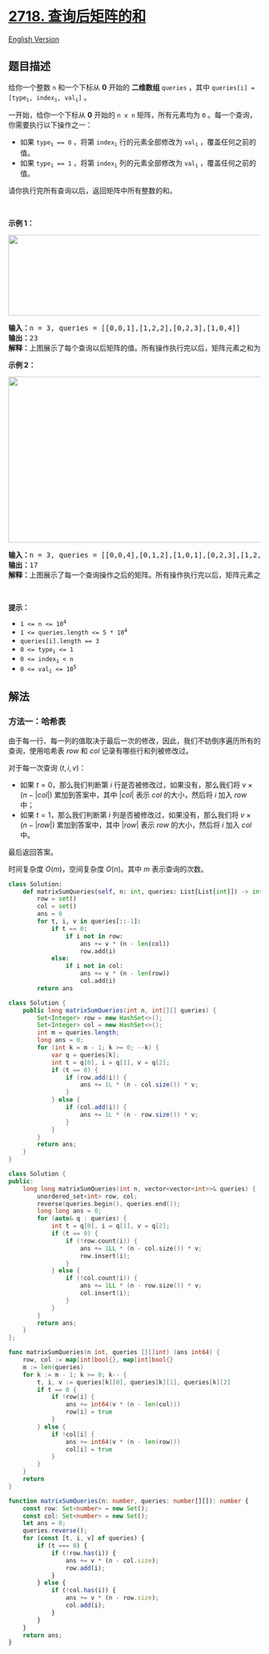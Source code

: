 # [2718. 查询后矩阵的和](https://leetcode.cn/problems/sum-of-matrix-after-queries)

[English Version](/solution/2700-2799/2718.Sum%20of%20Matrix%20After%20Queries/README_EN.md)

<!-- tags:数组,哈希表 -->

<!-- difficulty:中等 -->

## 题目描述

<!-- 这里写题目描述 -->

<p>给你一个整数&nbsp;<code>n</code>&nbsp;和一个下标从 <strong>0</strong>&nbsp;开始的 <strong>二维数组</strong>&nbsp;<code>queries</code>&nbsp;，其中&nbsp;<code>queries[i] = [type<sub>i</sub>, index<sub>i</sub>, val<sub>i</sub>]</code>&nbsp;。</p>

<p>一开始，给你一个下标从 <strong>0</strong>&nbsp;开始的&nbsp;<code>n x n</code>&nbsp;矩阵，所有元素均为 <code>0</code>&nbsp;。每一个查询，你需要执行以下操作之一：</p>

<ul>
	<li>如果&nbsp;<code>type<sub>i</sub> == 0</code>&nbsp;，将第&nbsp;<code>index<sub>i</sub></code>&nbsp;行的元素全部修改为&nbsp;<code>val<sub>i</sub></code>&nbsp;，覆盖任何之前的值。</li>
	<li>如果&nbsp;<code>type<sub>i</sub> == 1</code>&nbsp;，将第&nbsp;<code>index<sub>i</sub></code>&nbsp;列的元素全部修改为 <code>val<sub>i</sub></code>&nbsp;，覆盖任何之前的值。</li>
</ul>

<p>请你执行完所有查询以后，返回矩阵中所有整数的和。</p>

<p>&nbsp;</p>

<p><strong>示例 1：</strong></p>

<p><img alt="" src="https://fastly.jsdelivr.net/gh/doocs/leetcode@main/solution/2700-2799/2718.Sum%20of%20Matrix%20After%20Queries/images/exm1.png" style="width: 681px; height: 161px;"></p>

<pre><b>输入：</b>n = 3, queries = [[0,0,1],[1,2,2],[0,2,3],[1,0,4]]
<b>输出：</b>23
<b>解释：</b>上图展示了每个查询以后矩阵的值。所有操作执行完以后，矩阵元素之和为 23 。
</pre>

<p><strong>示例 2：</strong></p>

<p><img alt="" src="https://fastly.jsdelivr.net/gh/doocs/leetcode@main/solution/2700-2799/2718.Sum%20of%20Matrix%20After%20Queries/images/exm2.png" style="width: 681px; height: 331px;"></p>

<pre><b>输入：</b>n = 3, queries = [[0,0,4],[0,1,2],[1,0,1],[0,2,3],[1,2,1]]
<b>输出：</b>17
<b>解释：</b>上图展示了每一个查询操作之后的矩阵。所有操作执行完以后，矩阵元素之和为 17 。
</pre>

<p>&nbsp;</p>

<p><strong>提示：</strong></p>

<ul>
	<li><code>1 &lt;= n &lt;= 10<sup>4</sup></code></li>
	<li><code>1 &lt;= queries.length &lt;= 5 * 10<sup>4</sup></code></li>
	<li><code>queries[i].length == 3</code></li>
	<li><code>0 &lt;= type<sub>i</sub> &lt;= 1</code></li>
	<li><code>0 &lt;= index<sub>i</sub>&nbsp;&lt; n</code></li>
	<li><code>0 &lt;= val<sub>i</sub> &lt;= 10<sup>5</sup></code></li>
</ul>

## 解法

### 方法一：哈希表

由于每一行、每一列的值取决于最后一次的修改，因此，我们不妨倒序遍历所有的查询，使用哈希表 $row$ 和 $col$ 记录有哪些行和列被修改过。

对于每一次查询 $(t, i, v)$：

-   如果 $t = 0$，那么我们判断第 $i$ 行是否被修改过，如果没有，那么我们将 $v \times (n - |col|)$ 累加到答案中，其中 $|col|$ 表示 $col$ 的大小，然后将 $i$ 加入 $row$ 中；
-   如果 $t = 1$，那么我们判断第 $i$ 列是否被修改过，如果没有，那么我们将 $v \times (n - |row|)$ 累加到答案中，其中 $|row|$ 表示 $row$ 的大小，然后将 $i$ 加入 $col$ 中。

最后返回答案。

时间复杂度 $O(m)$，空间复杂度 $O(n)$。其中 $m$ 表示查询的次数。

<!-- tabs:start -->

```python
class Solution:
    def matrixSumQueries(self, n: int, queries: List[List[int]]) -> int:
        row = set()
        col = set()
        ans = 0
        for t, i, v in queries[::-1]:
            if t == 0:
                if i not in row:
                    ans += v * (n - len(col))
                    row.add(i)
            else:
                if i not in col:
                    ans += v * (n - len(row))
                    col.add(i)
        return ans
```

```java
class Solution {
    public long matrixSumQueries(int n, int[][] queries) {
        Set<Integer> row = new HashSet<>();
        Set<Integer> col = new HashSet<>();
        int m = queries.length;
        long ans = 0;
        for (int k = m - 1; k >= 0; --k) {
            var q = queries[k];
            int t = q[0], i = q[1], v = q[2];
            if (t == 0) {
                if (row.add(i)) {
                    ans += 1L * (n - col.size()) * v;
                }
            } else {
                if (col.add(i)) {
                    ans += 1L * (n - row.size()) * v;
                }
            }
        }
        return ans;
    }
}
```

```cpp
class Solution {
public:
    long long matrixSumQueries(int n, vector<vector<int>>& queries) {
        unordered_set<int> row, col;
        reverse(queries.begin(), queries.end());
        long long ans = 0;
        for (auto& q : queries) {
            int t = q[0], i = q[1], v = q[2];
            if (t == 0) {
                if (!row.count(i)) {
                    ans += 1LL * (n - col.size()) * v;
                    row.insert(i);
                }
            } else {
                if (!col.count(i)) {
                    ans += 1LL * (n - row.size()) * v;
                    col.insert(i);
                }
            }
        }
        return ans;
    }
};
```

```go
func matrixSumQueries(n int, queries [][]int) (ans int64) {
	row, col := map[int]bool{}, map[int]bool{}
	m := len(queries)
	for k := m - 1; k >= 0; k-- {
		t, i, v := queries[k][0], queries[k][1], queries[k][2]
		if t == 0 {
			if !row[i] {
				ans += int64(v * (n - len(col)))
				row[i] = true
			}
		} else {
			if !col[i] {
				ans += int64(v * (n - len(row)))
				col[i] = true
			}
		}
	}
	return
}
```

```ts
function matrixSumQueries(n: number, queries: number[][]): number {
    const row: Set<number> = new Set();
    const col: Set<number> = new Set();
    let ans = 0;
    queries.reverse();
    for (const [t, i, v] of queries) {
        if (t === 0) {
            if (!row.has(i)) {
                ans += v * (n - col.size);
                row.add(i);
            }
        } else {
            if (!col.has(i)) {
                ans += v * (n - row.size);
                col.add(i);
            }
        }
    }
    return ans;
}
```

<!-- tabs:end -->

<!-- end -->
